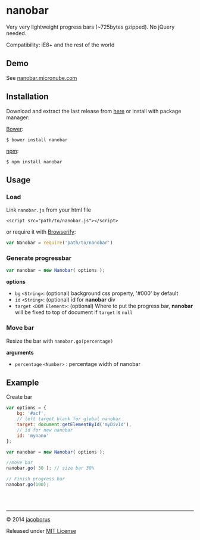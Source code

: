 nanobar
=======

Very very lightweight progress bars (~725bytes gzipped). No jQuery needed.

Compatibility: iE8+ and the rest of the world

## Demo

See [nanobar.micronube.com](http://nanobar.micronube.com)

## Installation

Download and extract the last release from [here](https://github.com/jacoborus/nanobar/archive/master.zip) or install with package manager:

[Bower](http://bower.io/):

```
$ bower install nanobar
```

[npm](https://www.npmjs.org/package/nanobar):

```
$ npm install nanobar
```


## Usage

### Load

Link `nanobar.js` from your html file

```
<script src="path/to/nanobar.js"></script>
```

or require it with [Browserify](http://browserify.org/):

```js
var Nanobar = require('path/to/nanobar')
```

### Generate progressbar

```js
var nanobar = new Nanobar( options );
```

**options**

- `bg` `<String>`: (optional) background css property, '#000' by default
- `id` `<String>`: (optional) id for **nanobar** div
- `target` `<DOM Element>`: (optional) Where to put the progress bar, **nanobar** will be fixed to top of document if `target` is `null`


### Move bar

Resize the bar with `nanobar.go(percentage)`

**arguments**

- `percentage` `<Number>` : percentage width of nanobar


## Example

Create bar

```js
var options = {
	bg: '#acf',
	// left target blank for global nanobar
	target: document.getElementById('myDivId'),
	// id for new nanobar
	id: 'mynano'
};

var nanobar = new Nanobar( options );

//move bar
nanobar.go( 30 ); // size bar 30%

// Finish progress bar
nanobar.go(100);
```

<br><br>

---

© 2014 [jacoborus](https://github.com/jacoborus)

Released under [MIT License](https://raw.github.com/jacoborus/nanobar/master/LICENSE)
